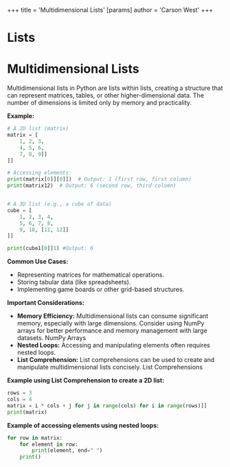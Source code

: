 +++
 title = 'Multidimensional Lists'
[params]
	author = 'Carson West'
+++
# Lists
# Multidimensional Lists 
Multidimensional lists in Python are lists within lists, creating a structure that can represent matrices, tables, or other higher-dimensional data.  The number of dimensions is limited only by memory and practicality.

**Example:**

```python
# A 2D list (matrix)
matrix = [
    1, 2, 3,
    4, 5, 6,
    7, 8, 9]]
]]

# Accessing elements:
print(matrix[0]][0]])  # Output: 1 (first row, first column)
print(matrix12)  # Output: 6 (second row, third column)


# A 3D list (e.g., a cube of data)
cube = [
    1, 2, 3, 4,
    5, 6, 7, 8,
    9, 10, [11, 12]]
]]

print(cube1[0]]1) #Output: 6

```

**Common Use Cases:**

* Representing matrices for mathematical operations.
* Storing tabular data (like spreadsheets).
* Implementing game boards or other grid-based structures.


**Important Considerations:**

* **Memory Efficiency:**  Multidimensional lists can consume significant memory, especially with large dimensions. Consider using NumPy arrays for better performance and memory management with large datasets. NumPy Arrays
* **Nested Loops:** Accessing and manipulating elements often requires nested loops.  
* **List Comprehension:**  List comprehensions can be used to create and manipulate multidimensional lists concisely.  List Comprehensions


**Example using List Comprehension to create a 2D list:**

```python
rows = 3
cols = 4
matrix = i * cols + j for j in range(cols) for i in range(rows)]]
print(matrix)
```

**Example of accessing elements using nested loops:**

```python
for row in matrix:
    for element in row:
        print(element, end=" ")
    print()
```
